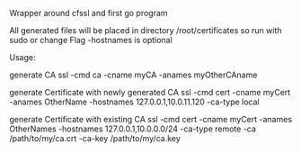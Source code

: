 Wrapper around cfssl and first go program

All generated files will be placed in directory /root/certificates so run with sudo or change
Flag -hostnames is optional

Usage:

generate CA
ssl -cmd ca -cname myCA -anames myOtherCAname 

generate Certificate with newly generated CA
ssl -cmd cert -cname myCert -anames OtherName -hostnames 127.0.0.1,10.0.11.120 -ca-type local

generate Certificate with existing CA
ssl -cmd cert -cname myCert -anames OtherNames -hostnames 127.0.0.1,10.0.0.0/24 -ca-type remote -ca /path/to/my/ca.crt -ca-key /path/to/my/ca.key
